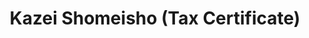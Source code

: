 ---
title: "Kazei Shomeisho (Tax Certificate)"
linkTitle: "Kazei Shomeisho"
weight: 1120
hide_readingtime: true
no_list: true
description: >
   課税証明書 (Kazei Shoumeisho) [🖼](/static/images/kazei-shomeisho-tax-certificate.jpg)
---